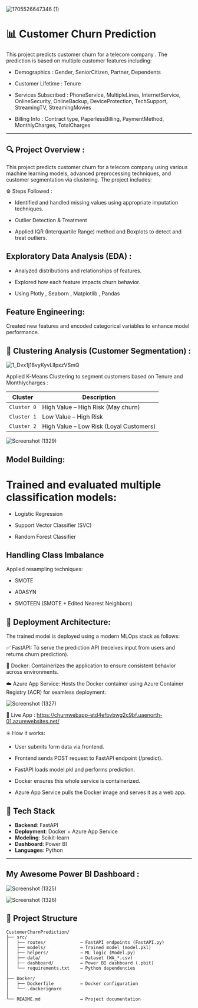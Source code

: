 
![1705526647346 (1)](https://github.com/user-attachments/assets/1eb8cf32-7f33-478c-8130-d380f3c3149c)


# 📊 Customer Churn Prediction  


This project predicts customer churn for a telecom company . The prediction is based on multiple customer features including:

- Demographics : Gender, SeniorCitizen, Partner, Dependents

- Customer Lifetime : Tenure

- Services Subscribed : PhoneService, MultipleLines, InternetService, OnlineSecurity, OnlineBackup, DeviceProtection, TechSupport, StreamingTV, StreamingMovies

- Billing Info : Contract type, PaperlessBilling, PaymentMethod, MonthlyCharges, TotalCharges


---
## 🔍 Project Overview :

This project predicts customer churn for a telecom company using various machine learning models, advanced preprocessing techniques, and customer segmentation via clustering. The project includes:
    
⚙️ Steps Followed :

- Identified and handled missing values using appropriate imputation techniques.

- Outlier Detection & Treatment

- Applied IQR (Interquartile Range) method and Boxplots to detect and treat outliers.

## Exploratory Data Analysis (EDA) :

- Analyzed distributions and relationships of features.

- Explored how each feature impacts churn behavior.

- Using Plotly , Seaborn , Matplotlib , Pandas 

## Feature Engineering:

Created new features and encoded categorical variables to enhance model performance.


## 🔗 Clustering Analysis (Customer Segmentation) :

![1_Dvx1j18vyKyvLlIpxzVSmQ](https://github.com/user-attachments/assets/5ca5aab5-e7e0-4ac6-8edc-34a28ff4218c)


Applied K-Means Clustering to segment customers based on Tenure and Monthlycharges :

| Cluster     | Description                             |
| ----------- | --------------------------------------- |
| `Cluster 0` | High Value – High Risk (May churn)      |
| `Cluster 1` | Low Value – High Risk                   |
| `Cluster 2` | High Value – Low Risk (Loyal Customers) |

![Screenshot (1329)](https://github.com/user-attachments/assets/ec59b8a0-d128-4f54-a510-6ac91713d3ca)


## Model Building:

# Trained and evaluated multiple classification models:

- Logistic Regression

- Support Vector Classifier (SVC)

- Random Forest Classifier


## Handling Class Imbalance

Applied resampling techniques:

- SMOTE

- ADASYN

- SMOTEEN (SMOTE + Edited Nearest Neighbors)


## 🚀 Deployment Architecture:

The trained model is deployed using a modern MLOps stack as follows:

✅ FastAPI: To serve the prediction API (receives input from users and returns churn prediction).

🐳 Docker: Containerizes the application to ensure consistent behavior across environments.

☁️ Azure App Service: Hosts the Docker container using Azure Container Registry (ACR) for seamless deployment.


![Screenshot (1327)](https://github.com/user-attachments/assets/79b839e7-a231-4aea-a16c-7cd657354f7c)


🚀 Live App : https://churnwebapp-etd4efbvbwg2c9bf.uaenorth-01.azurewebsites.net/




✳️ How it works:

- User submits form data via frontend.

- Frontend sends POST request to FastAPI endpoint (/predict).

- FastAPI loads model.pkl and performs prediction.

- Docker ensures this whole service is containerized.

- Azure App Service pulls the Docker image and serves it as a web app.


## 🔧 Tech Stack

- **Backend**: FastAPI  
- **Deployment**: Docker + Azure App Service  
- **Modeling**: Scikit-learn  
- **Dashboard**: Power BI  
- **Languages**: Python  

---


## My Awesome Power BI Dashboard  :

![Screenshot (1325)](https://github.com/user-attachments/assets/5288e109-04f6-4410-8abe-d376693d3b40)


![Screenshot (1326)](https://github.com/user-attachments/assets/a6449a1a-8579-4a1e-8477-cc3610341fe4)




## 📁 Project Structure

```plaintext
CustomerChurnPrediction/
├── src/
│   ├── routes/             → FastAPI endpoints (FastAPI.py)
│   ├── models/             → Trained model (model.pkl)
│   ├── helpers/            → ML logic (Model.py)
│   ├── data/               → Dataset (WA_*.csv)
│   ├── dashboard/          → Power BI dashboard (.pbit)
│   └── requirements.txt    → Python dependencies
│
├── Docker/
│   ├── Dockerfile          → Docker configuration
│   └── .dockerignore
│
└── README.md               → Project documentation

